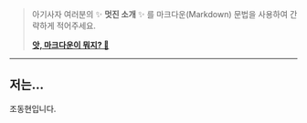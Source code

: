 > 아기사자 여러분의 ✨ **멋진 소개** ✨ 를 마크다운(Markdown) 문법을 사용하여 간략하게 적어주세요.
>
> **[앗, 마크다운이 뭐지? 🤔](https://ko.wikipedia.org/wiki/%EB%A7%88%ED%81%AC%EB%8B%A4%EC%9A%B4)**

---

## 저는...

조동현입니다.
